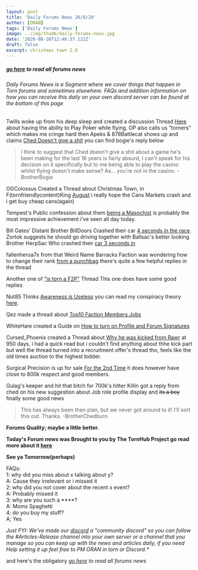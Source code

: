 ```yaml
---
layout: post
title: 'Daily Forums News 26/8/20'
author: [ORAN]
tags: ['Daily Forums News']
image: ../img/thumb/daily-forums-news.jpg
date: '2020-08-26T12:46:37.121Z'
draft: false
excerpt: christmas town 2.0
---
```


##### _[go here](../../tags/daily-forums-news/) to read all forums news_  


###### Daily Forums News is a Segment where we cover things that happen in Torn forums and sometimes elsewhere. FAQs and addition information on how you can receive this daily on your own discord server can be found at the bottom of this page


Twills woke up from his deep sleep and created a discussion Thread [Here](https://www.torn.com/forums.php#/p=threads&f=2&t=16181956&b=0&a=0) about having the ability to Play Poker while flying. OP also calls us "torners" which makes me cringe hard then Apeks & 878Battlecat shows up and claims [Ched Doesn't give a shit](https://www.torn.com/forums.php#/p=threads&f=2&t=16181956&b=0&a=0&to=20708523) you can find bogie's reply below  

> I think to suggest that Ched doesn't give a shit about a game he's been making for the last 16 years is fairly absurd, I can't speak for his decision on it specifically but to me being able to play the casino whilst flying doesn't make sense? As... you're not in the casino. - BrotherBogie  


OGColossus Created a Thread about Christmas Town, in F(tornfriendlycontent)King [August](https://www.torn.com/forums.php#/p=threads&f=2&t=16181872&b=0&a=0) i really hope the Cans Markets crash and i get buy cheap cans(again)  

Tempest's Public confession about them [being a Masochist](https://www.torn.com/forums.php#/p=threads&f=16&t=16181974&b=0&a=0&start=0&to=0) is probably the most impressive achievement i've seen all day today.  

Bill Gates' Distant Brother BillDoors Crashed their car [4 seconds in the race](https://www.torn.com/forums.php#/p=threads&f=16&t=16181878&b=0&a=0). Zortok suggests he should go driving together with Ballsac's better looking Brother HerpSac Who crashed their [car 3 seconds in](https://www.torn.com/forums.php#/p=threads&f=16&t=16172966&b=0&a=0&start=0&to=20551108)   

fallenheroa7x from that Weird Name Barracks Faction was wondering how to change their rank [from a punchbag](https://www.torn.com/forums.php#/p=threads&f=3&t=16181845&b=0&a=0) there's quite a few helpful replies in the thread   

Another one of ["is torn a F2P"](https://www.torn.com/forums.php#/p=threads&f=3&t=16181834&b=0&a=0)  Thread This one does have some good replies  

Nut85 Thinks [Awareness is Useless](https://www.torn.com/forums.php#/p=threads&f=2&t=16181840&b=0&a=0) you can read my conspiracy theory [here](https://www.torn.com/forums.php#/p=threads&f=2&t=16181840&b=0&a=0&start=20&to=20706993).  

Qez made a thread about [Top10 Faction Members Jobs](https://www.torn.com/forums.php#/p=threads&f=2&t=16181837&b=0&a=0)  

WhiteHare created a Guide on  [How to turn on Profile and Forum Signatures](https://www.torn.com/forums.php?p=threads&f=61&t=16181903&b=0&a=0)    

Cursed_Phoenix created a Thread about [Why he was kicked from Rawr](https://www.torn.com/forums.php#/p=threads&f=3&t=16181770&b=0&a=0) at 950 days, i had a quick read but i couldn't find anything about thhe kick part but well the thread turned into a recruitment offer's thread tho, feels like the old times auction to the highest bidder.   

Surgical Precision is up for sale [For the 2nd Time](https://www.torn.com/forums.php#/p=threads&f=9&t=16181978&b=0&a=0) it does however have close to 800k respect and good members.  

Gulag's keeper and hit that bitch for 700k's hitter Killin got a reply from ched on his  new suggestion about Job role profile display and ~~its a boy~~ finally some good news  
 > This has always been then plan, but we never got around to it! I'll sort this out. Thanks. -BrotherChedburn


**Forums Quality; maybe a little better.**

**Today's Forum news was Brought to you by The TornHub Project go read more about it [here](https://torn.oran.pw/welcome-to-tornhub/)**

**See ya Tomorrow(perhaps)**

FAQs:  
1: why did you miss about x talking about y?  
A: Cause they irrelevant or i missed it  
2: why did you not cover about the recent x event?  
A: Probably missed it  
3: why are you such a ****?  
A: Moms Spaghetti  
4: do you buy my stuff?  
A; Yes  

_Just FYI: We've made our [discord](https://discord.gg/yvNCTXB) a "community discord" so you can follow the #Articles-Release channel into your own server or a channel that you manage so you can keep up with the news and articles daily, if you need Help setting it up feel free to PM ORAN in torn or Discord.*_  


and here's the obligatory _[go here](../../tags/daily-forums-news/) to read all forums news_
